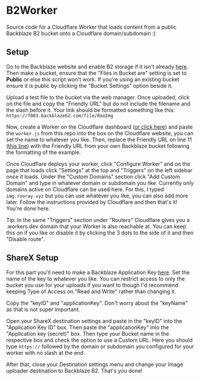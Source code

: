 # B2Worker 
Source code for a Cloudflare Worker that loads content from a public Backblaze B2 bucket onto a Cloudflare domain/subdomain :)

## Setup

Go to the Backblaze website and enable B2 storage if it isn't already [here](https://secure.backblaze.com/account_settings.htm). Then make a bucket, ensure that the "Files in Bucket are" setting is set to **Public** or else this script won't work. If you're using an existing bucket ensure it is public by clicking the "Bucket Settings" option beside it.

Upload a test file to the bucket via the web manager. Once uploaded, click on the file and copy the "Friendly URL" but do not include the filename and the slash before it. Your link should be formatted something like this: ```https://f003.backblazeb2.com/file/RooImg```

Now, create a Worker on the Cloudflare dashboard ([or click here](https://dash.cloudflare.com/?to=/:account/workers-and-pages/create/workers/new)) and paste the ```worker.js``` from this repo into the box on the Cloudflare website, you can set the name to whatever you like. Then, replace the Friendly URL on line 11 ([this line](https://github.com/RooRay/B2Worker/blob/c052428953bcd0e44f3dcf82cdd4ba1ee418cd27/worker.js#L11)) with the Friendly URL from your own Backblaze bucket following the formatting of the example.

Once Cloudflare deploys your worker, click "Configure Worker" and on the page that loads click "Settings" at the top and "Triggers" on the left sidebar once it loads. Under the "Custom Domains" section click "Add Custom Domain" and type in whatever domain or subdomain you like. Currently only domains active on Cloudflare can be used here. For this, I typed ```img.rooray.xyz``` but you can use whatever you like, you can also add more later. Follow the instructions provided by Cloudflare and then that's it! You're done here.

Tip: In the same "Triggers" section under "Routers" Cloudflare gives you a .workers.dev domain that your Worker is also reachable at. You can keep this on if you like or disable it by clicking the 3 dots to the side of it and then "Disable route".

## ShareX Setup

For this part you'll need to make a Backblaze Application Key [here](https://secure.backblaze.com/app_keys.htm). Set the name of the key to whatever you like. You can restrict access to only the bucket you use for your uploads if you want to though I'd recommend keeping Type of Access on "Read and Write" rather than changing it.

Copy the "keyID" and "applicationKey". Don't worry about the "keyName" as that is not super important.

Open your ShareX destination settings and paste in the "keyID" into the "Application Key ID" box. Then paste the "applicationKey" into the "Application key (secret)" box. Then type your Bucket name in the respective box and check the option to use a Custom URL. Here you should type ```https://``` followed by the domain or subdomain you configured for your worker with no slash at the end.

After that, close your Destination settings menu and change your Image uploader destination to Backblaze B2. That's you done!
